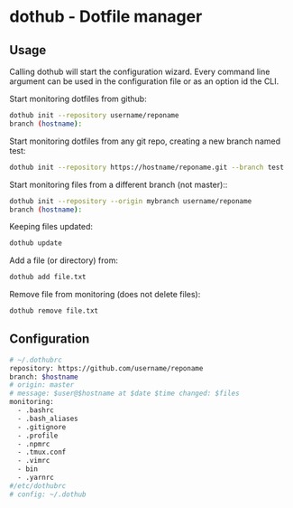 # dothub - Dotfile manager

## Usage

Calling dothub will start the configuration wizard. Every command line argument can be used in the configuration file or as an option id the CLI.


Start monitoring dotfiles from github:
```bash
dothub init --repository username/reponame
branch (hostname): 
```

Start monitoring dotfiles from any git repo, creating a new branch named test:
```bash
dothub init --repository https://hostname/reponame.git --branch test
```

Start monitoring files from a different branch (not master)::
```bash
dothub init --repository --origin mybranch username/reponame
branch (hostname):
```

Keeping files updated:
```bash
dothub update
```

Add a file (or directory) from:
```bash
dothub add file.txt
```

Remove file from monitoring (does not delete files):
```bash
dothub remove file.txt
```

## Configuration

```bash
# ~/.dothubrc
repository: https://github.com/username/reponame
branch: $hostname
# origin: master
# message: $user@$hostname at $date $time changed: $files
monitoring:
  - .bashrc
  - .bash_aliases
  - .gitignore
  - .profile
  - .npmrc
  - .tmux.conf
  - .vimrc
  - bin
  - .yarnrc
#/etc/dothubrc
# config: ~/.dothub
```
